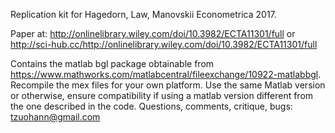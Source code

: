 Replication kit for Hagedorn, Law, Manovskii Econometrica 2017.

Paper at: http://onlinelibrary.wiley.com/doi/10.3982/ECTA11301/full
or 
http://sci-hub.cc/http://onlinelibrary.wiley.com/doi/10.3982/ECTA11301/full

Contains the matlab bgl package obtainable from https://www.mathworks.com/matlabcentral/fileexchange/10922-matlabbgl.
Recompile the mex files for your own platform.
Use the same Matlab version or otherwise, ensure compatibility if using a matlab version different from the one described in the code.
Questions, comments, critique, bugs:
tzuohann@gmail.com